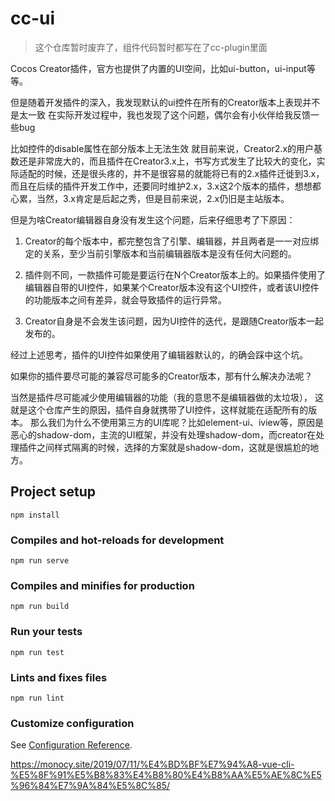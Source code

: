 # cc-ui

> 这个仓库暂时废弃了，组件代码暂时都写在了cc-plugin里面

Cocos Creator插件，官方也提供了内置的UI空间，比如ui-button，ui-input等等。

但是随着开发插件的深入，我发现默认的ui控件在所有的Creator版本上表现并不是太一致
在实际开发过程中，我也发现了这个问题，偶尔会有小伙伴给我反馈一些bug

比如控件的disable属性在部分版本上无法生效
就目前来说，Creator2.x的用户基数还是非常庞大的，而且插件在Creator3.x上，书写方式发生了比较大的变化，实际适配的时候，还是很头疼的，并不是很容易的就能将已有的2.x插件迁徙到3.x，而且在后续的插件开发工作中，还要同时维护2.x，3.x这2个版本的插件，想想都心累，当然，3.x肯定是后起之秀，但是目前来说，2.x仍旧是主站版本。

但是为啥Creator编辑器自身没有发生这个问题，后来仔细思考了下原因：
1. Creator的每个版本中，都完整包含了引擎、编辑器，并且两者是一一对应绑定的关系，至少当前引擎版本和当前编辑器版本是没有任何大问题的。

2. 插件则不同，一款插件可能是要运行在N个Creator版本上的。如果插件使用了编辑器自带的UI控件，如果某个Creator版本没有这个UI控件，或者该UI控件的功能版本之间有差异，就会导致插件的运行异常。

3. Creator自身是不会发生该问题，因为UI控件的迭代，是跟随Creator版本一起发布的。

经过上述思考，插件的UI控件如果使用了编辑器默认的，的确会踩中这个坑。

如果你的插件要尽可能的兼容尽可能多的Creator版本，那有什么解决办法呢？

当然是插件尽可能减少使用编辑器的功能（我的意思不是编辑器做的太垃圾），
这就是这个仓库产生的原因，插件自身就携带了UI控件，这样就能在适配所有的版本。
那么我们为什么不使用第三方的UI库呢？比如element-ui、iview等，原因是恶心的shadow-dom，主流的UI框架，并没有处理shadow-dom，而creator在处理插件之间样式隔离的时候，选择的方案就是shadow-dom，这就是很尴尬的地方。






## Project setup
```
npm install
```

### Compiles and hot-reloads for development
```
npm run serve
```

### Compiles and minifies for production
```
npm run build
```

### Run your tests
```
npm run test
```

### Lints and fixes files
```
npm run lint
```

### Customize configuration
See [Configuration Reference](https://cli.vuejs.org/config/).


https://monocy.site/2019/07/11/%E4%BD%BF%E7%94%A8-vue-cli-%E5%8F%91%E5%B8%83%E4%B8%80%E4%B8%AA%E5%AE%8C%E5%96%84%E7%9A%84%E5%8C%85/
